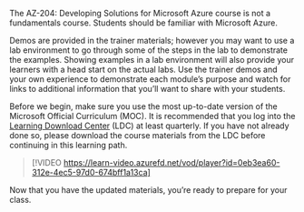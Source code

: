 

The AZ-204: Developing Solutions for Microsoft Azure course is not a fundamentals course. Students should be familiar with Microsoft Azure.  

Demos are provided in the trainer materials; however you may want to use a lab environment to go through some of the steps in the lab to demonstrate the examples. Showing examples in a lab environment will also provide your learners with a head start on the actual labs. Use the trainer demos and your own experience to demonstrate each module’s purpose and watch for links to additional information that you’ll want to share with your students. 

Before we begin, make sure you use the most up-to-date version of the Microsoft Official Curriculum (MOC). It is recommended that you log into the [Learning Download Center](https://techcommunity.microsoft.com/blog/mctnews/current-courseware-downloading-process/4196123) (LDC) at least quarterly. If you have not already done so, please download the course materials from the LDC before continuing in this learning path.  

> [!VIDEO https://learn-video.azurefd.net/vod/player?id=0eb3ea60-312e-4ec5-97d0-674bff1a13ca]

Now that you have the updated materials, you’re ready to prepare for your class. 
